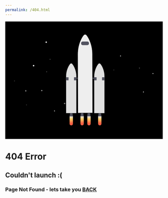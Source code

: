 ```yaml
---
permalink: /404.html
---
```

<html>
<head>
<link href="css/style.css" rel="stylesheet" type="text/css">
</head>

<body>
	<div>
		<svg width="1123" height="837" viewBox="0 0 1123 837" fill="none" xmlns="http://www.w3.org/2000/svg">
			<rect width="1123" height="837" fill="black"/>
			<g id="sky" filter="url(#filter0_d)">
			<rect id="background" x="30" y="26" width="1063" height="777" rx="20" fill="black"/>
			<g id="stars">
			<path id="Vector" d="M202.12 319.2C204.937 319.2 207.22 316.917 207.22 314.1C207.22 311.283 204.937 309 202.12 309C199.303 309 197.02 311.283 197.02 314.1C197.02 316.917 199.303 319.2 202.12 319.2Z" fill="white"/>
			<path id="Vector_2" d="M566.12 615.2C568.937 615.2 571.22 612.917 571.22 610.1C571.22 607.283 568.937 605 566.12 605C563.303 605 561.02 607.283 561.02 610.1C561.02 612.917 563.303 615.2 566.12 615.2Z" fill="white"/>
			<path id="Vector_3" d="M351.12 638.95C352.694 638.95 353.97 637.674 353.97 636.1C353.97 634.526 352.694 633.25 351.12 633.25C349.546 633.25 348.27 634.526 348.27 636.1C348.27 637.674 349.546 638.95 351.12 638.95Z" fill="white"/>
			<path id="Vector_4" d="M985.11 503.99C986.684 503.99 987.96 502.714 987.96 501.14C987.96 499.566 986.684 498.29 985.11 498.29C983.536 498.29 982.26 499.566 982.26 501.14C982.26 502.714 983.536 503.99 985.11 503.99Z" fill="white"/>
			<path id="Vector_5" d="M822.11 247.99C823.684 247.99 824.96 246.714 824.96 245.14C824.96 243.566 823.684 242.29 822.11 242.29C820.536 242.29 819.26 243.566 819.26 245.14C819.26 246.714 820.536 247.99 822.11 247.99Z" fill="white"/>
			<path id="Vector_6" d="M1053.11 372.99C1054.68 372.99 1055.96 371.714 1055.96 370.14C1055.96 368.566 1054.68 367.29 1053.11 367.29C1051.54 367.29 1050.26 368.566 1050.26 370.14C1050.26 371.714 1051.54 372.99 1053.11 372.99Z" fill="white"/>
			<path id="Vector_7" d="M292.12 152.2C294.937 152.2 297.22 149.917 297.22 147.1C297.22 144.283 294.937 142 292.12 142C289.303 142 287.02 144.283 287.02 147.1C287.02 149.917 289.303 152.2 292.12 152.2Z" fill="white"/>
			<path id="Vector_8" d="M151.95 492.17H147.41V487.63H145.56V492.17H141.02V494.02H145.56V498.55H147.41V494.02H151.95V492.17Z" fill="white"/>
			<path id="Vector_9" d="M265.95 490.17H261.41V485.63H259.56V490.17H255.02V492.02H259.56V496.55H261.41V492.02H265.95V490.17Z" fill="white"/>
			<path id="Vector_10" d="M428.95 582.17H424.41V577.63H422.56V582.17H418.02V584.02H422.56V588.55H424.41V584.02H428.95V582.17Z" fill="white"/>
			<path id="Vector_11" d="M776.98 344.67H774.91V342.6H774.07V344.67H772V345.51H774.07V347.58H774.91V345.51H776.98V344.67Z" fill="white"/>
			<path id="Vector_12" d="M68.98 422.67H66.91V420.6H66.07V422.67H64V423.51H66.07V425.58H66.91V423.51H68.98V422.67Z" fill="white"/>
			<path id="Vector_13" d="M153.98 592.67H151.91V590.6H151.07V592.67H149V593.51H151.07V595.58H151.91V593.51H153.98V592.67Z" fill="white"/>
			<path id="Vector_14" d="M297.97 357.71H295.9V355.64H295.06V357.71H292.99V358.55H295.06V360.62H295.9V358.55H297.97V357.71Z" fill="white"/>
			<path id="Vector_15" d="M321.98 268.67H319.91V266.6H319.07V268.67H317V269.51H319.07V271.58H319.91V269.51H321.98V268.67Z" fill="white"/>
			<path id="Vector_16" d="M956.9 333.07C957.916 333.07 958.74 332.246 958.74 331.23C958.74 330.214 957.916 329.39 956.9 329.39C955.884 329.39 955.06 330.214 955.06 331.23C955.06 332.246 955.884 333.07 956.9 333.07Z" fill="white"/>
			</g>
			<g id="rocket">
			<path id="Vector_17" d="M635.46 400H466V406.78H635.46V400Z" fill="#535461"/>
			<g id="body-rocket">
			<path id="Vector_18" d="M482.581 674.368H458.851L463.091 645.558H478.341L482.581 674.368Z" fill="#535461"/>
			<path id="Vector_19" d="M685.931 674.368H662.211L666.441 645.558H681.701L685.931 674.368Z" fill="#535461"/>
			<g id="Group" opacity="0.1">
			<path id="Vector_20" opacity="0.1" d="M665.261 656.998H682.881L681.701 648.948H666.441L665.261 656.998Z" fill="black"/>
			</g>
			<path id="Vector_21" d="M559.681 674.368H535.961L540.191 645.558H555.451L559.681 674.368Z" fill="#535461"/>
			<path id="Vector_22" d="M607.981 674.368H584.261L588.491 645.558H603.741L607.981 674.368Z" fill="#535461"/>
			<g id="Group_2" opacity="0.1">
			<path id="Vector_23" opacity="0.1" d="M587.311 656.998H604.931L603.741 648.948H588.491L587.311 656.998Z" fill="black"/>
			</g>
			<path id="Vector_24" d="M677.861 300.724L677.86 300.724L677.869 300.733C681.479 304.531 686.193 310.849 691.386 320.975C702.335 342.647 707.995 366.605 707.901 390.887V390.888V652.328H633.901L633.901 391.988L633.901 391.986C633.785 367.014 639.733 342.386 651.234 320.22C655.114 312.85 659.549 305.944 664.436 300.73L664.436 300.73L664.442 300.724C665.29 299.787 666.326 299.038 667.481 298.525C668.637 298.012 669.887 297.747 671.151 297.747C672.415 297.747 673.666 298.012 674.821 298.525C675.977 299.038 677.012 299.787 677.861 300.724Z" fill="#E0E0E0" stroke="black"/>
			<path id="Vector_25" d="M463.524 300.733L463.524 300.733L463.532 300.724C464.38 299.787 465.416 299.038 466.571 298.525C467.727 298.012 468.977 297.747 470.241 297.747C471.505 297.747 472.755 298.012 473.911 298.525C475.067 299.038 476.102 299.787 476.95 300.724L476.95 300.724L476.957 300.731C481.853 305.944 486.278 312.85 490.168 320.22C501.665 342.388 507.612 367.014 507.501 391.986V391.988V652.328H433.501L433.501 390.888L433.501 390.887C433.408 366.605 439.067 342.647 450.017 320.975C455.2 310.849 459.913 304.531 463.524 300.733Z" fill="#E0E0E0" stroke="black"/>
			<path id="Vector_26" d="M490.201 396.448L508.001 396.538V418.478H490.201V396.448Z" fill="#535461"/>
			<path id="Vector_27" d="M633.401 396.448L651.191 396.538V418.478H633.401V396.448Z" fill="#535461"/>
			<g id="Group_3" opacity="0.1">
			<path id="Vector_28" opacity="0.1" d="M490.611 319.648C486.711 312.258 482.261 305.308 477.321 300.048C475.926 298.502 474.062 297.456 472.016 297.071C469.969 296.686 467.852 296.984 465.991 297.918C467.063 298.453 468.032 299.175 468.851 300.048C473.781 305.308 478.241 312.258 482.131 319.648C493.671 341.887 499.638 366.595 499.521 391.648V652.468H508.001V391.658C508.115 366.602 502.147 341.892 490.611 319.648V319.648Z" fill="black"/>
			</g>
			<g id="Group_4" opacity="0.1">
			<path id="Vector_29" opacity="0.1" d="M657.571 320.368C661.461 312.978 665.921 306.028 670.851 300.768C671.773 299.772 672.889 298.976 674.131 298.428C672.298 297.626 670.26 297.421 668.304 297.841C666.348 298.261 664.573 299.285 663.231 300.768C658.291 306.028 653.831 312.978 649.941 320.368C638.407 342.609 632.44 367.315 632.551 392.368V653.228H640.181V392.388C640.061 367.328 646.029 342.613 657.571 320.368V320.368Z" fill="black"/>
			</g>
			<path id="Vector_30" d="M471.041 738.768H470.391C467.331 738.768 464.395 737.553 462.231 735.388C460.067 733.224 458.851 730.289 458.851 727.228V674.368H482.581V727.228C482.581 730.289 481.365 733.224 479.201 735.388C477.037 737.553 474.102 738.768 471.041 738.768Z" fill="url(#paint0_linear)"/>
			<path id="Vector_31" d="M548.371 738.518H547.721C544.661 738.518 541.725 737.303 539.561 735.138C537.397 732.974 536.181 730.039 536.181 726.978V674.118H559.911V726.978C559.911 730.039 558.695 732.974 556.531 735.138C554.367 737.303 551.432 738.518 548.371 738.518Z" fill="url(#paint1_linear)"/>
			<path id="Vector_32" d="M597.371 738.518H596.721C593.661 738.518 590.725 737.303 588.561 735.138C586.397 732.974 585.181 730.039 585.181 726.978V674.118H608.911V726.978C608.911 730.039 607.695 732.974 605.531 735.138C603.367 737.303 600.432 738.518 597.371 738.518Z" fill="url(#paint2_linear)"/>
			<path id="Vector_33" d="M674.371 738.518H673.721C670.661 738.518 667.725 737.303 665.561 735.138C663.397 732.974 662.181 730.039 662.181 726.978V674.118H685.911V726.978C685.911 730.039 684.695 732.974 682.531 735.138C680.367 737.303 677.432 738.518 674.371 738.518Z" fill="url(#paint3_linear)"/>
			<path id="Vector_34" d="M578.51 96.4834L578.52 96.4957L578.531 96.5076C583.685 102.221 590.434 111.588 597.797 126.726L597.798 126.73C613.465 158.638 621.544 194.732 621.655 231.32L622.93 650.608L517.93 650.927L516.661 233.319C516.547 195.664 524.762 158.515 541.048 125.774C546.594 114.716 552.917 104.371 559.813 96.561L559.822 96.5507L559.831 96.5402C560.972 95.1742 562.398 94.0744 564.009 93.3179C565.62 92.5615 567.377 92.1667 569.157 92.1613C570.937 92.1559 572.697 92.54 574.312 93.2866C575.928 94.0333 577.361 95.1244 578.51 96.4834Z" fill="#EEEEEE" stroke="black" stroke-width="2"/>
			<path id="Vector_35" d="M585.811 142.368H551.971C545.896 142.368 540.971 147.293 540.971 153.368V156.958C540.971 163.034 545.896 167.958 551.971 167.958H585.811C591.886 167.958 596.811 163.034 596.811 156.958V153.368C596.811 147.293 591.886 142.368 585.811 142.368Z" fill="#535461"/>
			<path id="Vector_36" d="M433.431 396.448L451.231 396.538V418.478H433.431V396.448Z" fill="#535461"/>
			<path id="Vector_37" d="M690.171 396.448L707.961 396.538V418.478H690.171V396.448Z" fill="#535461"/>
			</g>
			</g>
			</g>
			<defs>
			<filter id="filter0_d" x="0" y="0" width="1123" height="837" filterUnits="userSpaceOnUse" color-interpolation-filters="sRGB">
			<feFlood flood-opacity="0" result="BackgroundImageFix"/>
			<feColorMatrix in="SourceAlpha" type="matrix" values="0 0 0 0 0 0 0 0 0 0 0 0 0 0 0 0 0 0 127 0"/>
			<feOffset dy="4"/>
			<feGaussianBlur stdDeviation="15"/>
			<feColorMatrix type="matrix" values="0 0 0 0 0 0 0 0 0 0 0 0 0 0 0 0 0 0 0.7 0"/>
			<feBlend mode="normal" in2="BackgroundImageFix" result="effect1_dropShadow"/>
			<feBlend mode="normal" in="SourceGraphic" in2="effect1_dropShadow" result="shape"/>
			</filter>
			<linearGradient id="paint0_linear" x1="470.721" y1="674.368" x2="470.721" y2="738.768" gradientUnits="userSpaceOnUse">
			<stop stop-color="#E0E0E0"/>
			<stop offset="0.31" stop-color="#FCCC63"/>
			<stop offset="0.77" stop-color="#F55F44"/>
			</linearGradient>
			<linearGradient id="paint1_linear" x1="548.051" y1="674.118" x2="548.051" y2="738.518" gradientUnits="userSpaceOnUse">
			<stop stop-color="#E0E0E0"/>
			<stop offset="0.31" stop-color="#FCCC63"/>
			<stop offset="0.77" stop-color="#F55F44"/>
			</linearGradient>
			<linearGradient id="paint2_linear" x1="597.051" y1="674.118" x2="597.051" y2="738.518" gradientUnits="userSpaceOnUse">
			<stop stop-color="#E0E0E0"/>
			<stop offset="0.31" stop-color="#FCCC63"/>
			<stop offset="0.77" stop-color="#F55F44"/>
			</linearGradient>
			<linearGradient id="paint3_linear" x1="674.051" y1="674.118" x2="674.051" y2="738.518" gradientUnits="userSpaceOnUse">
			<stop stop-color="#E0E0E0"/>
			<stop offset="0.31" stop-color="#FCCC63"/>
			<stop offset="0.77" stop-color="#F55F44"/>
			</linearGradient>
			</defs>
			</svg>
	</div>
	<div class="text">
		<h1>404 Error</h1>  
	  <h2>Couldn't launch :(</h2>
		 <h3>Page Not Found - lets take you <a href="https://twitter.com/namratapdr">BACK</a></h3> 
	</div>
</body>


</html> 